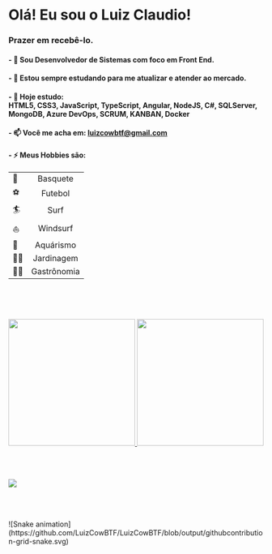 # Olá! Eu sou o Luiz Claudio!
### Prazer em recebê-lo.
#### - 🔭 Sou Desenvolvedor de Sistemas com foco em Front End.
#### - 🌱 Estou sempre estudando para me atualizar e atender ao mercado.
#### - 👯 Hoje estudo: <br> HTML5, CSS3, JavaScript, TypeScript, Angular, NodeJS, C#, SQLServer, MongoDB, Azure DevOps, SCRUM, KANBAN, Docker
#### - 📫 Você me acha em: luizcowbtf@gmail.com
#### - ⚡ Meus Hobbies são: 
|               |               |
| ------------- |:-------------:|
|      🏀      | Basquete      |
|      ⚽      | Futebol       |
|      🏄      | Surf          |
|      ⛵      | Windsurf      |
|      🐠      | Aquárismo     |
|      👨‍🌾      | Jardinagem    |
|      👨‍🍳      | Gastrônomia   |
<br>

##

<br>
<div>
  <a href="https://github.com/LuizCowBTF"/>
  <img height="250em" src="https://github-readme-stats.vercel.app/api?username=LuizCowBTF&show_icons=true&theme=dracula&include_all_commits=true&count_private=true"/>
  <img height="250em" src="https://github-readme-stats.vercel.app/api/top-langs/?username=LuizCowBTF&layout=compact&langs_count=16&theme=dracula"/>
</div>
<br>

##

<br>
<div>
  <a href="https://www.linkedin.com/in/luiz-claudio-dias-gomes/" target="blank">
    <img src="https://img.shields.io/badge/LinkedIn-0077B5?style=for-the-badge&logo=linkedin&logoColor=white"/>
  </a>
</div>
<br>

##

<br>
<div>
  ![Snake animation](https://github.com/LuizCowBTF/LuizCowBTF/blob/output/githubcontribution-grid-snake.svg)
</div>
